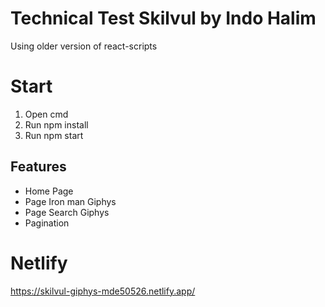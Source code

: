 # Technical Test Skilvul by Indo Halim

Using older version of react-scripts

# Start
1. Open cmd
2. Run npm install
3. Run npm start

## Features
- Home Page
- Page Iron man Giphys
- Page Search Giphys
- Pagination

# Netlify
https://skilvul-giphys-mde50526.netlify.app/